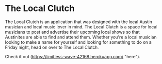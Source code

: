 # The Local Clutch
The Local Clutch is an application that was designed with the local Austin musician and local music lover in mind. The Local Clutch is a space for local musicians to post and advertise their upcoming local shows so that Austinites are able to find and attend them. Whether you're a local musician looking to make a name for yourself and looking for something to do on a Friday night, head on over to The Local Clutch.

Check it out (https://limitless-wave-42168.herokuapp.com/ "here").
